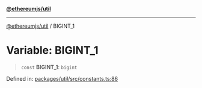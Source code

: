[**@ethereumjs/util**](../README.md)

***

[@ethereumjs/util](../README.md) / BIGINT\_1

# Variable: BIGINT\_1

> `const` **BIGINT\_1**: `bigint`

Defined in: [packages/util/src/constants.ts:86](https://github.com/ethereumjs/ethereumjs-monorepo/blob/master/packages/util/src/constants.ts#L86)
